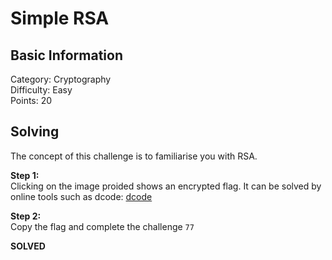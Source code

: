 # Simple RSA

## Basic Information
Category: Cryptography    
Difficulty: Easy  
Points: 20  

## Solving
The concept of this challenge is to familiarise you with RSA. 
  
**Step 1:**  
Clicking on the image proided shows an encrypted flag. It can be solved by online tools such as dcode: [dcode](https://www.dcode.fr/rsa-cipher)

**Step 2:**   
Copy the flag and complete the challenge
```77```

**SOLVED**  
